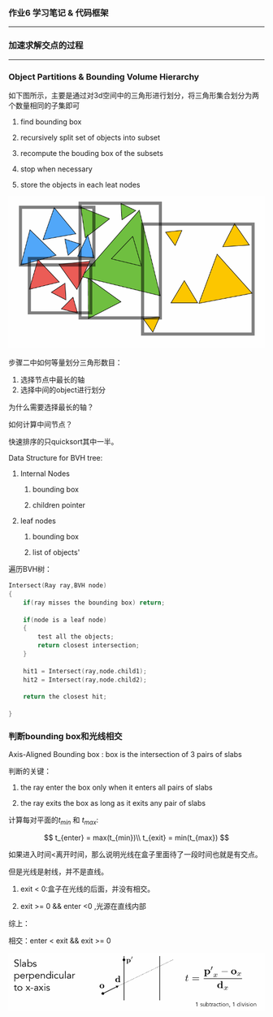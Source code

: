 ### 作业6 学习笔记 & 代码框架

---

### 加速求解交点的过程

---

### Object Partitions & Bounding Volume Hierarchy

如下图所示，主要是通过对3d空间中的三角形进行划分，将三角形集合划分为两个数量相同的子集即可

1. find bounding box

2. recursively split set of objects into subset

3. recompute the bouding box of the subsets

4. stop when necessary

5. store the objects in each leat nodes

![img1](./img/1.PNG)

步骤二中如何等量划分三角形数目：

1. 选择节点中最长的轴
2. 选择中间的object进行划分

为什么需要选择最长的轴？

如何计算中间节点？

快速排序的只quicksort其中一半。

Data Structure for BVH tree:

1. Internal Nodes
   
   1. bounding box
   
   2. children pointer

2. leaf nodes
   
   1. bounding box
   
   2. list of objects'

遍历BVH树：

```cpp
Intersect(Ray ray,BVH node)
{
    if(ray misses the bounding box) return;

    if(node is a leaf node)
    {
        test all the objects;
        return closest intersection;
    }

    hit1 = Intersect(ray,node.child1);
    hit2 = Intersect(ray,node.child2);

    return the closest hit;

}
```

### 判断bounding box和光线相交

Axis-Aligned Bounding box : box is the intersection of 3 pairs of slabs

判断的关键：

1. the ray enter the box only when it enters all pairs of slabs

2. the ray exits the box as long as it exits any pair of slabs

计算每对平面的$t_{min}$ 和 $t_{max}$:

$$
t_{enter} = max(t_{min})\\
t_{exit} = min(t_{max})
$$

如果进入时间<离开时间，那么说明光线在盒子里面待了一段时间也就是有交点。

但是光线是射线，并不是直线。

1. exit < 0:盒子在光线的后面，并没有相交。

2. exit >= 0 && enter <0 ,光源在直线内部

综上：

相交：enter < exit && exit >= 0

![img2](./img/2.PNG)
